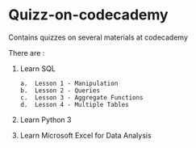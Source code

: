# Quizz-on-codecademy
Contains quizzes on several materials at codecademy

There are :

1.  Learn SQL

        a.  Lesson 1 - Manipulation
        b.  Lesson 2 - Queries
        c.  Lesson 3 - Aggregate Functions
        d.  Lesson 4 - Multiple Tables

2.  Learn Python 3
3.  Learn Microsoft Excel for Data Analysis
